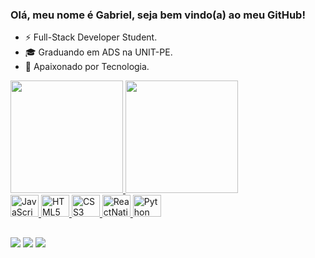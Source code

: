 ### Olá, meu nome é Gabriel, seja bem vindo(a) ao meu GitHub!
- ⚡ Full-Stack Developer Student.
- 🎓 Graduando em ADS na UNIT-PE.
- 💬 Apaixonado por Tecnologia.

<div align="flex-start">
  <a href="https://github.com/gabxhen">
  <img height="180em" src="https://github-readme-stats.vercel.app/api?username=gabxhen&show_icons=true&theme=dark&include_all_commits=true&count_private=true"/>
  <img height="180em" src="https://github-readme-stats.vercel.app/api/top-langs/?username=gabxhen&layout=compact&langs_count=7&theme=dark"/>
</div>

  
<div display="inline-block">
  <img alt="JavaScript" height="35" width="45" src="https://cdn.jsdelivr.net/gh/devicons/devicon/icons/javascript/javascript-original.svg"/>
  <img alt="HTML5" height="35" width="45" src="https://cdn.jsdelivr.net/gh/devicons/devicon/icons/html5/html5-original.svg" />
  <img alt="CSS3" height="35" width="45" src="https://cdn.jsdelivr.net/gh/devicons/devicon/icons/css3/css3-original.svg" />
  <img alt="ReactNative" height="35" width="45" src="https://cdn.jsdelivr.net/gh/devicons/devicon/icons/react/react-original.svg" />
  <img alt="Python" height="35" width="45" src="https://cdn.jsdelivr.net/gh/devicons/devicon/icons/python/python-original.svg"/>
</div>
  
##
  
<div>
    <a href="https://www.linkedin.com/in/gabriel-henrique-b5a028211" target="_blank"><img src="https://img.shields.io/badge/-LinkedIn-%230077B5?style=for-the-badge&logo=linkedin&logoColor=white" target="_blank"></a> 
    <a href = "mailto:gabrielhdmm@gmail.com"><img src="https://img.shields.io/badge/-Gmail-%23333?style=for-the-badge&logo=gmail&logoColor=white" target="_blank"></a>
    <a href="https://instagram.com/rafaballerini" target="_blank"><img src="https://img.shields.io/badge/-Instagram-%23E4405F?style=for-the-badge&logo=instagram&logoColor=white" target="_blank"></a>
</div>
